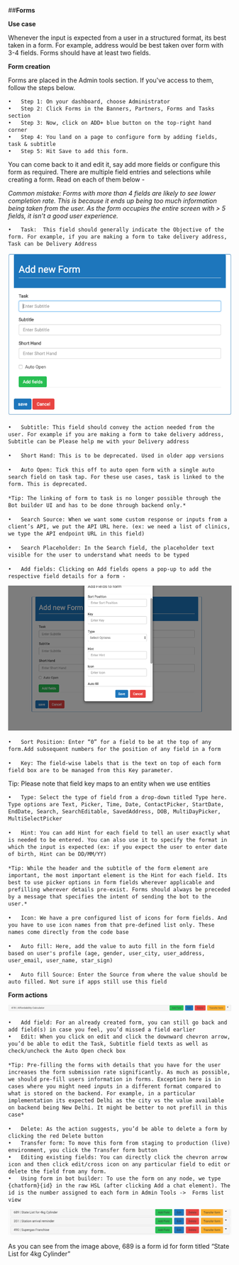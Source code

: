 ##**Forms** 

**Use case**

Whenever the input is expected from a user in a structured format, its best taken in a form. For example, address would be best taken over form with 3-4 fields. Forms should have at least two fields. 

**Form creation**

Forms are placed in the Admin tools section. If you've access to them, follow the steps below.

	•	Step 1: On your dashboard, choose Administrator
	•	Step 2: Click Forms in the Banners, Partners, Forms and Tasks section
	•	Step 3: Now, click on ADD+ blue button on the top-right hand corner
	•	Step 4: You land on a page to configure form by adding fields, task & subtitle 
	•	Step 5: Hit Save to add this form.


You can come back to it and edit it, say add more fields or configure this form as required.
There are multiple field entries and selections while creating a form. Read on each of them below - 

*Common mistake: Forms with more than 4 fields are likely to see lower completion rate. This is because it ends up being too much information being taken from the user. As the form occupies the entire screen with > 5 fields, it isn't a good user experience.*

	•	Task:  This field should generally indicate the Objective of the form. For example, if you are making a form to take delivery address, Task can be Delivery Address

![Add Form](/docs/bot-builder/assets/1_add_form.png)

	•	Subtitle: This field should convey the action needed from the user. For example if you are making a form to take delivery address, Subtitle can be Please help me with your Delivery address
	
	•	Short Hand: This is to be deprecated. Used in older app versions
	
	•	Auto Open: Tick this off to auto open form with a single auto search field on task tap. For these use cases, task is linked to the form. This is deprecated. 
	
	*Tip: The linking of form to task is no longer possible through the Bot builder UI and has to be done through backend only.* 
	
	•	Search Source: When we want some custom response or inputs from a client’s API, we put the API URL here. (ex: we need a list of clinics, we type the API endpoint URL in this field)
	
	•	Search Placeholder: In the Search field, the placeholder text visible for the user to understand what needs to be typed
	
	•	Add fields: Clicking on Add fields opens a pop-up to add the respective field details for a form -

![Create Form](/docs/bot-builder/assets/2_create_form.png)

	•	Sort Position: Enter “0” for a field to be at the top of any form.Add subsequent numbers for the position of any field in a form
	
	•	Key: The field-wise labels that is the text on top of each form field box are to be managed from this Key parameter.

 Tip: Please note that field key maps to an entity when we use entities

	•	Type: Select the type of field from a drop-down titled Type here. Type options are Text, Picker, Time, Date, ContactPicker, StartDate, EndDate, Search, SearchEditable, SavedAddress, DOB, MultiDayPicker, MultiSelectPicker
	
	•	Hint: You can add Hint for each field to tell an user exactly what is needed to be entered. You can also use it to specify the format in which the input is expected (ex: if you expect the user to enter date of birth, Hint can be DD/MM/YY)
	
	*Tip: While the header and the subtitle of the form element are important, the most important element is the Hint for each field. Its best to use picker options in form fields wherever applicable and prefilling wherever details pre-exist. Forms should always be preceded by a message that specifies the intent of sending the bot to the user.*
	
	•	Icon: We have a pre configured list of icons for form fields. And you have to use icon names from that pre-defined list only. These names come directly from the code base
	
	•	Auto fill: Here, add the value to auto fill in the form field based on user's profile (age, gender, user_city, user_address, user_email, user_name, star_sign)
	
	•	Auto fill Source: Enter the Source from where the value should be auto filled. Not sure if apps still use this field


**Form actions**

![Form actions](/docs/bot-builder/assets/3_form_action.png)

	•	Add field: For an already created form, you can still go back and add field(s) in case you feel, you’d missed a field earlier 
	•	Edit: When you click on edit and click the downward chevron arrow, you’d be able to edit the Task, Subtitle field texts as well as check/uncheck the Auto Open check box
	
	*Tip: Pre-filling the forms with details that you have for the user increases the form submission rate significantly. As much as possible, we should pre-fill users information in forms. Exception here is in cases where you might need inputs in a different format compared to what is stored on the backend. For example, in a particular implementation its expected Delhi as the city vs the value available on backend being New Delhi. It might be better to not prefill in this case*
	
	•	Delete: As the action suggests, you’d be able to delete a form by clicking the red Delete button
	•	Transfer form: To move this form from staging to production (live) environment, you click the Transfer form button
	•	Editing existing fields: You can directly click the chevron arrow icon and then click edit/cross icon on any particular field to edit or delete the field from any form. 
	•	Using form in bot builder: To use the form on any node, we type {chatform}{id} in the raw HSL (after clicking Add a chat element). The id is the number assigned to each form in Admin Tools ->  Forms list view

![Form ID](/docs/bot-builder/assets/4_form_id.png)

As you can see from the image above, 689 is a form id for form titled “State List for 4kg Cylinder”






